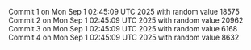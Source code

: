 Commit 1 on Mon Sep  1 02:45:09 UTC 2025 with random value 18575
Commit 2 on Mon Sep  1 02:45:09 UTC 2025 with random value 20962
Commit 3 on Mon Sep  1 02:45:09 UTC 2025 with random value 6168
Commit 4 on Mon Sep  1 02:45:09 UTC 2025 with random value 8632
